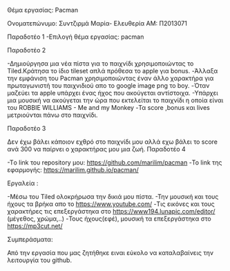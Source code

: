 
 Θέμα εργασίας: Pacman
  
  Ονοματεπώνυμο: Συντζιρμά Μαρία- Ελευθερία ΑΜ: Π2013071
  
  Παραδοτέο 1 -Επιλογή θέμα εργασίας: pacman
  
  Παραδοτέο 2
  
  -Δημιούργησα μια νέα πίστα για το παιχνίδι χρησιμοποιώντας το Tiled.Κράτησα το ίδιο tileset απλά πρόθεσα το apple για bonus. -Άλλαξα την εμφάνιση του Pacman χρησιμοποιώντας έναν άλλο χαρακτήρα για πρωταγωνιστή του παιχνιδιού απο το google image png το boy. -Όταν μαζεύει τα apple υπάρχει ένας ήχος που ακούγεται αντίστοιχα. -Υπάρχει μια μουσική να ακούγεται την ώρα που εκτελείται το παιχνίδι η οποία είναι του ROBBIE WILLIAMS - Me and my Monkey -Τα score ,bonus και lives μετριούνται πάνω στο παιχνίδι.
  
  Παραδοτέο 3
  
  Δεν έχω βάλει κάποιον εχθρό στο παιχνίδι μου αλλά εχω βάλει το score ανά 300 να παίρνει ο χαρακτήρας μου μια ζωή.
  Παραδοτέο 4
  
  -Tο link του repository μου: https://github.com/marilim/pacman -Το link της εφαρμογής: https://marilim.github.io/pacman/
  
  Εργαλεία :
  
  -Μέσω του Tiled ολοκρήρωσα την δικιά μου πίστα. -Την μουσική και τους ήχους τα βρήκα απο το https://www.youtube.com/ -Τις εικόνες και τους χαρακτήρες τις επεξεργάστηκα στο https://www194.lunapic.com/editor/ (μέγεθος, χρώμα,..) -Τους ήχους(εφέ), μουσική τα επεξεργάστηκα στο https://mp3cut.net/
  
  Συμπεράσματα:
  
  Από την εργασία που μας ζητήθηκε ειναι εύκολο να καταλαβαίνεις την λειτουργία του github.
